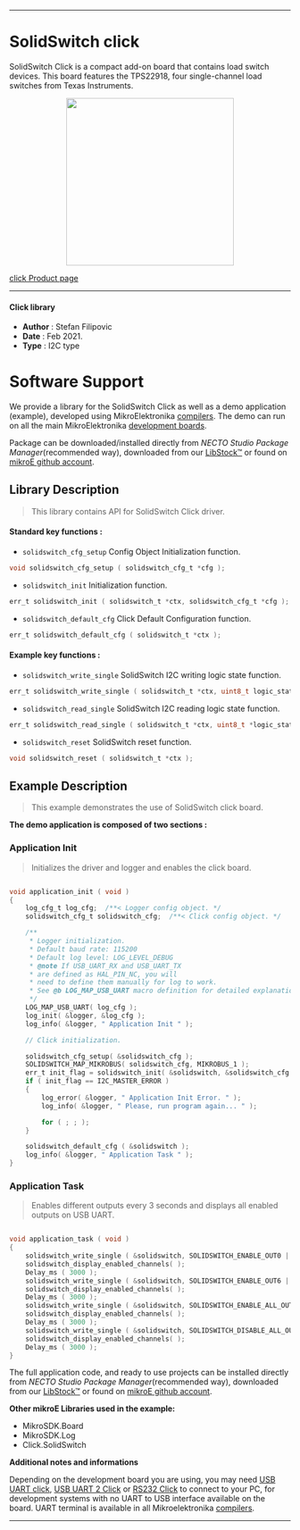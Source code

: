 
---
# SolidSwitch click

SolidSwitch Click is a compact add-on board that contains load switch devices. This board features the TPS22918, four single-channel load switches from Texas Instruments.

<p align="center">
  <img src="https://download.mikroe.com/images/click_for_ide/solidswitch_click.png" height=300px>
</p>

[click Product page](https://www.mikroe.com/solidswitch-click)

---


#### Click library

- **Author**        : Stefan Filipovic
- **Date**          : Feb 2021.
- **Type**          : I2C type


# Software Support

We provide a library for the SolidSwitch Click
as well as a demo application (example), developed using MikroElektronika
[compilers](https://www.mikroe.com/necto-studio).
The demo can run on all the main MikroElektronika [development boards](https://www.mikroe.com/development-boards).

Package can be downloaded/installed directly from *NECTO Studio Package Manager*(recommended way), downloaded from our [LibStock&trade;](https://libstock.mikroe.com) or found on [mikroE github account](https://github.com/MikroElektronika/mikrosdk_click_v2/tree/master/clicks).

## Library Description

> This library contains API for SolidSwitch Click driver.

#### Standard key functions :

- `solidswitch_cfg_setup` Config Object Initialization function.
```c
void solidswitch_cfg_setup ( solidswitch_cfg_t *cfg );
```

- `solidswitch_init` Initialization function.
```c
err_t solidswitch_init ( solidswitch_t *ctx, solidswitch_cfg_t *cfg );
```

- `solidswitch_default_cfg` Click Default Configuration function.
```c
err_t solidswitch_default_cfg ( solidswitch_t *ctx );
```

#### Example key functions :

- `solidswitch_write_single` SolidSwitch I2C writing logic state function.
```c
err_t solidswitch_write_single ( solidswitch_t *ctx, uint8_t logic_state );
```

- `solidswitch_read_single` SolidSwitch I2C reading logic state function.
```c
err_t solidswitch_read_single ( solidswitch_t *ctx, uint8_t *logic_state );
```

- `solidswitch_reset` SolidSwitch reset function.
```c
void solidswitch_reset ( solidswitch_t *ctx );
```

## Example Description

> This example demonstrates the use of SolidSwitch click board.

**The demo application is composed of two sections :**

### Application Init

> Initializes the driver and logger and enables the click board.

```c

void application_init ( void )
{
    log_cfg_t log_cfg;  /**< Logger config object. */
    solidswitch_cfg_t solidswitch_cfg;  /**< Click config object. */

    /** 
     * Logger initialization.
     * Default baud rate: 115200
     * Default log level: LOG_LEVEL_DEBUG
     * @note If USB_UART_RX and USB_UART_TX 
     * are defined as HAL_PIN_NC, you will 
     * need to define them manually for log to work. 
     * See @b LOG_MAP_USB_UART macro definition for detailed explanation.
     */
    LOG_MAP_USB_UART( log_cfg );
    log_init( &logger, &log_cfg );
    log_info( &logger, " Application Init " );

    // Click initialization.

    solidswitch_cfg_setup( &solidswitch_cfg );
    SOLIDSWITCH_MAP_MIKROBUS( solidswitch_cfg, MIKROBUS_1 );
    err_t init_flag = solidswitch_init( &solidswitch, &solidswitch_cfg );
    if ( init_flag == I2C_MASTER_ERROR ) 
    {
        log_error( &logger, " Application Init Error. " );
        log_info( &logger, " Please, run program again... " );

        for ( ; ; );
    }

    solidswitch_default_cfg ( &solidswitch );
    log_info( &logger, " Application Task " );
}

```

### Application Task

> Enables different outputs every 3 seconds and displays all enabled outputs on USB UART.

```c

void application_task ( void )
{
    solidswitch_write_single ( &solidswitch, SOLIDSWITCH_ENABLE_OUT0 | SOLIDSWITCH_ENABLE_OUT1 );
    solidswitch_display_enabled_channels( );
    Delay_ms ( 3000 );
    solidswitch_write_single ( &solidswitch, SOLIDSWITCH_ENABLE_OUT6 | SOLIDSWITCH_ENABLE_OUT7 );
    solidswitch_display_enabled_channels( );
    Delay_ms ( 3000 );
    solidswitch_write_single ( &solidswitch, SOLIDSWITCH_ENABLE_ALL_OUTPUTS );
    solidswitch_display_enabled_channels( );
    Delay_ms ( 3000 );
    solidswitch_write_single ( &solidswitch, SOLIDSWITCH_DISABLE_ALL_OUTPUTS );
    solidswitch_display_enabled_channels( );
    Delay_ms ( 3000 );
}

```

The full application code, and ready to use projects can be installed directly from *NECTO Studio Package Manager*(recommended way), downloaded from our [LibStock&trade;](https://libstock.mikroe.com) or found on [mikroE github account](https://github.com/MikroElektronika/mikrosdk_click_v2/tree/master/clicks).

**Other mikroE Libraries used in the example:**

- MikroSDK.Board
- MikroSDK.Log
- Click.SolidSwitch

**Additional notes and informations**

Depending on the development board you are using, you may need
[USB UART click](https://www.mikroe.com/usb-uart-click),
[USB UART 2 Click](https://www.mikroe.com/usb-uart-2-click) or
[RS232 Click](https://www.mikroe.com/rs232-click) to connect to your PC, for
development systems with no UART to USB interface available on the board. UART
terminal is available in all Mikroelektronika
[compilers](https://shop.mikroe.com/compilers).

---
